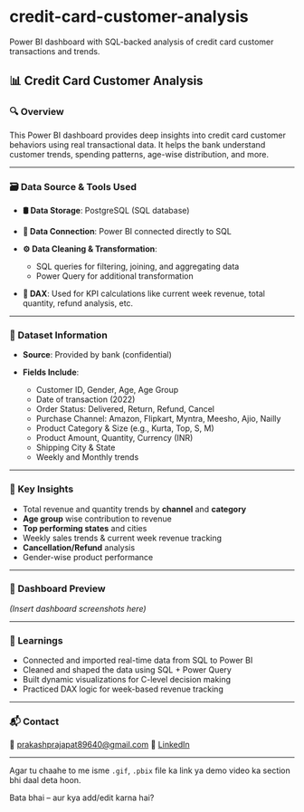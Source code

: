 # credit-card-customer-analysis
Power BI dashboard with SQL-backed analysis of credit card customer transactions and trends.

## 📊 Credit Card Customer Analysis

### 🔍 Overview

This Power BI dashboard provides deep insights into credit card customer behaviors using real transactional data. It helps the bank understand customer trends, spending patterns, age-wise distribution, and more.

---

### 🗃️ Data Source & Tools Used

* **🛢️ Data Storage**: PostgreSQL (SQL database)
* **🔗 Data Connection**: Power BI connected directly to SQL
* **⚙️ Data Cleaning & Transformation**:

  * SQL queries for filtering, joining, and aggregating data
  * Power Query for additional transformation
* **📐 DAX**: Used for KPI calculations like current week revenue, total quantity, refund analysis, etc.

---

### 📁 Dataset Information

* **Source**: Provided by bank (confidential)
* **Fields Include**:

  * Customer ID, Gender, Age, Age Group
  * Date of transaction (2022)
  * Order Status: Delivered, Return, Refund, Cancel
  * Purchase Channel: Amazon, Flipkart, Myntra, Meesho, Ajio, Nailly
  * Product Category & Size (e.g., Kurta, Top, S, M)
  * Product Amount, Quantity, Currency (INR)
  * Shipping City & State
  * Weekly and Monthly trends

---

### 📌 Key Insights

* Total revenue and quantity trends by **channel** and **category**
* **Age group** wise contribution to revenue
* **Top performing states** and cities
* Weekly sales trends & current week revenue tracking
* **Cancellation/Refund** analysis
* Gender-wise product performance

---

### 📸 Dashboard Preview

*(Insert dashboard screenshots here)*

---

### 🧠 Learnings

* Connected and imported real-time data from SQL to Power BI
* Cleaned and shaped the data using SQL + Power Query
* Built dynamic visualizations for C-level decision making
* Practiced DAX logic for week-based revenue tracking

---

### 📬 Contact

📧 [prakashprajapat89640@gmail.com](mailto:prakashprajapat89640@gmail.com)
🔗 [LinkedIn](https://www.linkedin.com)

---

Agar tu chaahe to me isme `.gif`, `.pbix` file ka link ya demo video ka section bhi daal deta hoon.

Bata bhai – aur kya add/edit karna hai?


